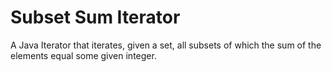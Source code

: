<h1>Subset Sum Iterator</h1>

A Java Iterator that iterates, given a set, all subsets of which the sum of the elements equal some given integer.
